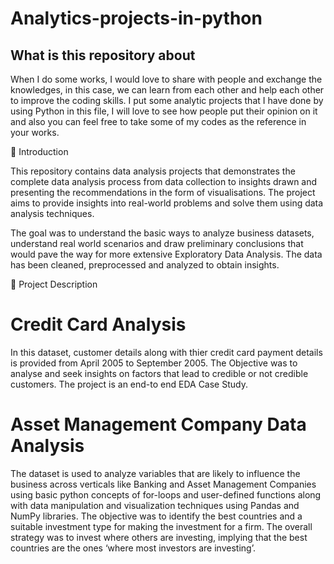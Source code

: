# Analytics-projects-in-python

## What is this repository about
When I do some works, I would love to share with people and exchange the knowledges, in this case, we can learn from each other and help each other to improve the coding skills. I put some analytic projects that I have done by using Python in this file, I will love to see how people put their opinion on it and also you can feel free to take some of my codes as the reference in your works.

👋 Introduction

This repository contains data analysis projects that demonstrates the complete data analysis process from data collection to insights drawn and presenting the recommendations in the form of visualisations. The project aims to provide insights into real-world problems and solve them using data analysis techniques.

The goal was to understand the basic ways to analyze business datasets, understand real world scenarios and draw preliminary conclusions that would pave the way for more extensive Exploratory Data Analysis. The data has been cleaned, preprocessed and analyzed to obtain insights.

📝 Project Description

# Credit Card Analysis
In this dataset, customer details along with thier credit card payment details is provided from April 2005 to September 2005. The Objective was to analyse and seek insights on factors that lead to credible or not credible customers. The project is an end-to end EDA Case Study.

# Asset Management Company Data Analysis
The dataset is used to analyze variables that are likely to influence the business across verticals like Banking and Asset Management Companies using basic python concepts of for-loops and user-defined functions along with data manipulation and visualization techniques using Pandas and NumPy libraries. The objective was to identify the best countries and a suitable investment type for making the investment for a firm. The overall strategy was to invest where others are investing, implying that the best countries are the ones ‘where most investors are investing’.
